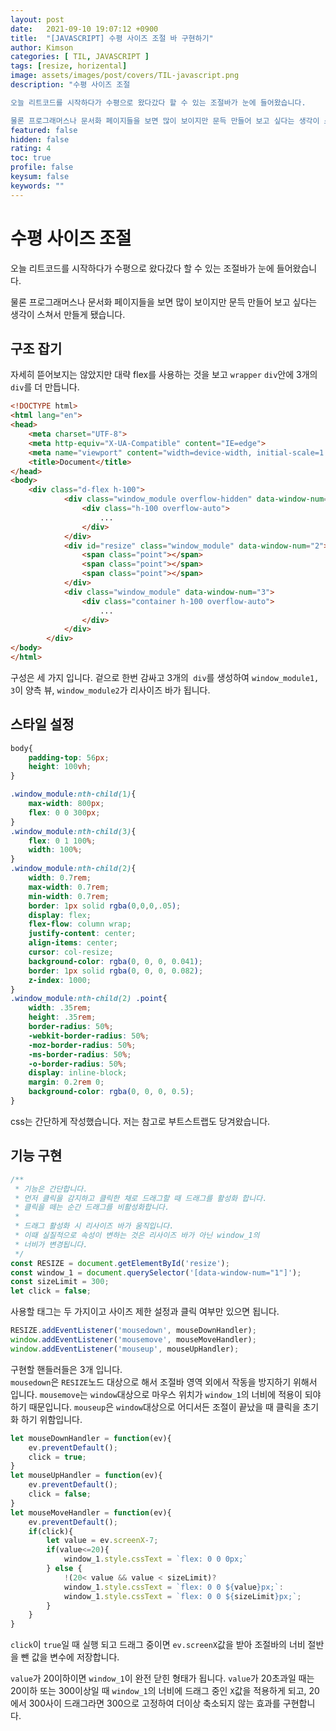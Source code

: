 ```yaml
---
layout: post
date:   2021-09-10 19:07:12 +0900
title:  "[JAVASCRIPT] 수평 사이즈 조절 바 구현하기"
author: Kimson
categories: [ TIL, JAVASCRIPT ]
tags: [resize, horizental]
image: assets/images/post/covers/TIL-javascript.png
description: "수평 사이즈 조절

오늘 리트코드를 시작하다가 수평으로 왔다갔다 할 수 있는 조절바가 눈에 들어왔습니다.

물론 프로그래머스나 문서화 페이지들을 보면 많이 보이지만 문득 만들어 보고 싶다는 생각이 스쳐서 만들게 됐습니다."
featured: false
hidden: false
rating: 4
toc: true
profile: false
keysum: false
keywords: ""
---
```


# 수평 사이즈 조절

오늘 리트코드를 시작하다가 수평으로 왔다갔다 할 수 있는 조절바가 눈에 들어왔습니다.

물론 프로그래머스나 문서화 페이지들을 보면 많이 보이지만 문득 만들어 보고 싶다는 생각이 스쳐서 만들게 됐습니다.

## 구조 잡기

자세히 뜯어보지는 않았지만 대략 flex를 사용하는 것을 보고 `wrapper` `div`안에 3개의 `div`를 더 만듭니다.

```html
<!DOCTYPE html>
<html lang="en">
<head>
    <meta charset="UTF-8">
    <meta http-equiv="X-UA-Compatible" content="IE=edge">
    <meta name="viewport" content="width=device-width, initial-scale=1.0">
    <title>Document</title>
</head>
<body>
    <div class="d-flex h-100">
            <div class="window_module overflow-hidden" data-window-num="1">
                <div class="h-100 overflow-auto">
                    ...
                </div>
            </div>
            <div id="resize" class="window_module" data-window-num="2">
                <span class="point"></span>
                <span class="point"></span>
                <span class="point"></span>
            </div>
            <div class="window_module" data-window-num="3">
                <div class="container h-100 overflow-auto">
                    ...
                </div>
            </div>
        </div>
</body>
</html>
```

구성은 세 가지 입니다. 겉으로 한번 감싸고 3개의` div`를 생성하여 `window_module1, 3`이 양측 뷰, `window_module2`가 리사이즈 바가 됩니다.

## 스타일 설정

```css
body{
    padding-top: 56px;
    height: 100vh;
}

.window_module:nth-child(1){
    max-width: 800px;
    flex: 0 0 300px;
}
.window_module:nth-child(3){
    flex: 0 1 100%;
    width: 100%;
}
.window_module:nth-child(2){
    width: 0.7rem;
    max-width: 0.7rem;
    min-width: 0.7rem;
    border: 1px solid rgba(0,0,0,.05);
    display: flex;
    flex-flow: column wrap;
    justify-content: center;
    align-items: center;
    cursor: col-resize;
    background-color: rgba(0, 0, 0, 0.041);
    border: 1px solid rgba(0, 0, 0, 0.082);
    z-index: 1000;
}
.window_module:nth-child(2) .point{
    width: .35rem;
    height: .35rem;
    border-radius: 50%;
    -webkit-border-radius: 50%;
    -moz-border-radius: 50%;
    -ms-border-radius: 50%;
    -o-border-radius: 50%;
    display: inline-block;
    margin: 0.2rem 0;
    background-color: rgba(0, 0, 0, 0.5);
}
```

css는 간단하게 작성했습니다. 저는 참고로 부트스트랩도 당겨왔습니다.

## 기능 구현

```javascript
/**
 * 기능은 간단합니다.
 * 먼저 클릭을 감지하고 클릭한 채로 드래그할 때 드래그를 활성화 합니다.
 * 클릭을 떼는 순간 드래그를 비활성화합니다.
 * 
 * 드래그 활성화 시 리사이즈 바가 움직입니다.
 * 이때 실질적으로 속성이 변하는 것은 리사이즈 바가 아닌 window_1의
 * 너비가 변경됩니다.
 */
const RESIZE = document.getElementById('resize');
const window_1 = document.querySelector('[data-window-num="1"]');
const sizeLimit = 300;
let click = false;
```

사용할 태그는 두 가지이고 사이즈 제한 설정과 클릭 여부만 있으면 됩니다.

```javascript
RESIZE.addEventListener('mousedown', mouseDownHandler);
window.addEventListener('mousemove', mouseMoveHandler);
window.addEventListener('mouseup', mouseUpHandler);
```

구현할 핸들러들은 3개 입니다.  
`mousedown`은 `RESIZE`노드 대상으로 해서 조절바 영역 외에서 작동을 방지하기 위해서 입니다. `mousemove`는 `window`대상으로 마우스 위치가 `window_1`의 너비에 적용이 되야하기 때문입니다.
`mouseup`은 `window`대상으로 어디서든 조절이 끝났을 때 클릭을 초기화 하기 위함입니다.

```javascript
let mouseDownHandler = function(ev){
    ev.preventDefault();
    click = true;
}
let mouseUpHandler = function(ev){
    ev.preventDefault();
    click = false;
}
let mouseMoveHandler = function(ev){
    ev.preventDefault();
    if(click){
        let value = ev.screenX-7;
        if(value<=20){
            window_1.style.cssText = `flex: 0 0 0px;`
        } else {
            !(20< value && value < sizeLimit)?
            window_1.style.cssText = `flex: 0 0 ${value}px;`:
            window_1.style.cssText = `flex: 0 0 ${sizeLimit}px;`;
        }
    }
}
```

`click`이 `true`일 때 실행 되고 드래그 중이면 `ev.screenX`값을 받아 조절바의 너비 절반을 뺀 값을 변수에 저장합니다.

`value`가 20이하이면 `window_1`이 완전 닫힌 형태가 됩니다. `value`가 20초과일 때는 20이하 또는 300이상일 때 `window_1`의 너비에 드래그 중인 `X`값을 적용하게 되고, 20에서 300사이 드래그라면 300으로 고정하여 더이상 축소되지 않는 효과를 구현합니다.